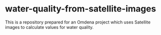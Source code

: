 # water-quality-from-satellite-images
This is a repository prepared for an Omdena project which uses Satellite images to calculate values for water quality.
